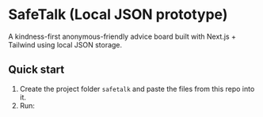 # SafeTalk (Local JSON prototype)

A kindness-first anonymous-friendly advice board built with Next.js + Tailwind using local JSON storage.

## Quick start

1. Create the project folder `safetalk` and paste the files from this repo into it.
2. Run:
